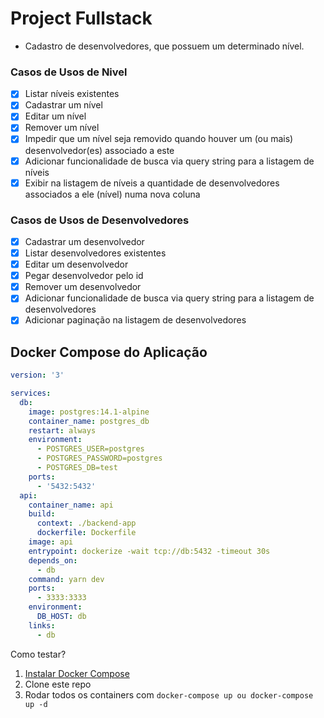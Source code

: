 # Project Fullstack
- Cadastro de desenvolvedores, que possuem um determinado nível.

### Casos de Usos de Nivel
- [x] Listar níveis existentes
- [x] Cadastrar um nível
- [x] Editar um nível
- [x] Remover um nível
- [x] Impedir que um nível seja removido quando houver um (ou mais) desenvolvedor(es) associado a este
- [x] Adicionar funcionalidade de busca via query string para a listagem de níveis
- [x] Exibir na listagem de níveis a quantidade de desenvolvedores associados a ele (nível) numa nova coluna
### Casos de Usos de Desenvolvedores
- [x] Cadastrar um desenvolvedor
- [x] Listar desenvolvedores existentes
- [x] Editar um desenvolvedor
- [x] Pegar desenvolvedor pelo id
- [x] Remover um desenvolvedor
- [x] Adicionar funcionalidade de busca via query string para a listagem de desenvolvedores
- [x] Adicionar paginação na listagem de desenvolvedores

## Docker Compose do Aplicação

```yaml
version: '3'

services:
  db:
    image: postgres:14.1-alpine
    container_name: postgres_db
    restart: always
    environment:
      - POSTGRES_USER=postgres
      - POSTGRES_PASSWORD=postgres
      - POSTGRES_DB=test
    ports:
      - '5432:5432'
  api:
    container_name: api
    build: 
      context: ./backend-app
      dockerfile: Dockerfile
    image: api
    entrypoint: dockerize -wait tcp://db:5432 -timeout 30s 
    depends_on:
      - db
    command: yarn dev
    ports:
      - 3333:3333
    environment:
      DB_HOST: db
    links:
      - db
```

Como testar?

1. [Instalar Docker Compose](https://docs.docker.com/compose/install/)
1. Clone este repo
1. Rodar todos os containers com `docker-compose up ou docker-compose up -d`

